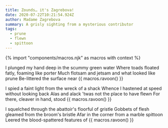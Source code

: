 ```yaml
---
title: Zounds… it's Zagrebova!
date: 2020-07-22T10:21:54.924Z
author: Madame Zagrebova
summary: A grisly sighting from a mysterious contributor
tags:
  - prune
  - flewn
  - spittoon
---
```

{% import "components/macros.njk" as macros with context %}

I plunged my hand deep in the scummy green water
Where toads floated fatly, foaming like porter
Much flotsam and jetsam and what looked like prune
Be-littered the surface near {{ macros.ravoon() }}

I spied a faint light from the wreck of a shack
Whence I hastened at speed without looking back
Alas and alack 'twas not the place to have flewn
For there, cleaver in hand, stood {{ macros.ravoon() }}

I squelched through the abattoir's floorful of gristle
Gobbets of flesh gleamed from the broom's bristle
Afar in the corner from a marble spittoon
Leered the blood-spattered features of {{ macros.ravoon() }}
